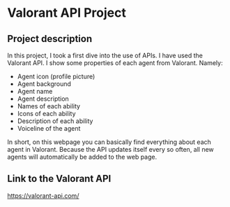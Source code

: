 # Valorant API Project

## Project description
In this project, I took a first dive into the use of APIs. I have used the Valorant API. I show some properties of each agent from Valorant. 
Namely:
- Agent icon (profile picture)
- Agent background
- Agent name
- Agent description
- Names of each ability
- Icons of each ability
- Description of each ability
- Voiceline of the agent

In short, on this webpage you can basically find everything about each agent in Valorant. Because the API updates itself every so often, all new agents will automatically be added to the web page.

## Link to the Valorant API
https://valorant-api.com/   
